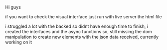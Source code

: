 Hi guys

if you want to check the visual interface just run with live server the html file

i struggled a lot with the backed so didnt have enough time to finish, i created the interfaces and the async functions
so, still missing the dom manipulation to create new elements with the json data received, currently working on it